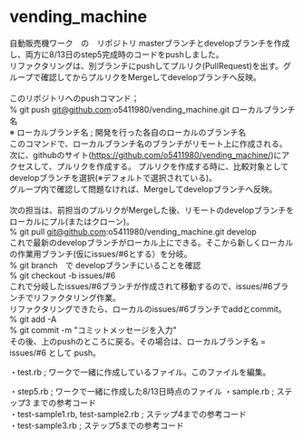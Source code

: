 # vending_machine

自動販売機ワーク　の　リポジトリ
masterブランチとdevelopブランチを作成し、両方に8/13日のstep5完成時のコードをpushしました。<br>
リファクタリングは、別ブランチにpushしてプルリク(PullRequest)を出す。グループで確認してからプルリクをMergeしてdevelopブランチへ反映。<br>
<br>
このリポジトリへのpushコマンド；<br>
  % git push git@github.com:o5411980/vending_machine.git ローカルブランチ名<br>
    ※ ローカルブランチ名 ; 開発を行った各自のローカルのブランチ名<br>
このコマンドで、ローカルブランチ名のブランチがリモート上に作成される。
次に、githubのサイト(https://github.com/o5411980/vending_machine/)にアクセスして、プルリクを作成する。
プルリクを作成する時に、比較対象としてdevelopブランチを選択(※デフォルトで選択されている)。<br>
グループ内で確認して問題なければ、Mergeしてdevelopブランチへ反映。<br>
<br>
次の担当は、前担当のプルリクがMergeした後、リモートのdevelopブランチをローカルにプル(またはクローン)。<br>
  % git pull git@github.com:o5411980/vending_machine.git develop<br>
これで最新のdevelopブランチがローカル上にできる。そこから新しくローカルの作業用ブランチ(仮にissues/#6とする）を分岐。<br>
  % git branch　で developブランチにいることを確認<br>
  % git checkout -b issues/#6<br>
これで分岐したissues/#6ブランチが作成されて移動するので、issues/#6ブランチでリファクタリング作業。<br>
リファクタリングできたら、ローカルのissues/#6ブランチでaddとcommit。<br>
  % git add -A<br>
  % git commit -m "コミットメッセージを入力"<br>
その後、上のpushのところに戻る。その場合は、ローカルブランチ名 = issues/#6 として push。<br>


・test.rb ; ワークで一緒に作成しているファイル。このファイルを編集。


・step5.rb ; ワークで一緒に作成した8/13日時点のファイル
・sample.rb ; ステップ3 までの参考コード <br>
・test-sample1.rb,  test-sample2.rb ; ステップ4までの参考コード <br>
・test-sample3.rb ; ステップ5までの参考コード
